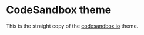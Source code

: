 # CodeSandbox theme

This is the straight copy of the [codesandbox.io](https://codesandbox.io) theme.
